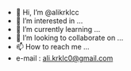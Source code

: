 - 👋 Hi, I’m @alikrklcc
- 👀 I’m interested in ...
- 🌱 I’m currently learning ...
- 💞️ I’m looking to collaborate on ...
- 📫 How to reach me ...
- e-mail : ali.krklc0@gmail.com

<!---
alikrklcc/alikrklcc is a ✨ special ✨ repository because its `README.md` (this file) appears on your GitHub profile.
You can click the Preview link to take a look at your changes.
--->

